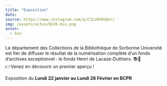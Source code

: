 ```yaml
---
title: "Exposition"
date:
source: https://www.instagram.com/p/C1CvHnMi8nr/
img: /assets/actus/0226-bsu.png
assos:
  - bsu
---
```


Le département des Collections de la Bibliothèque de Sorbonne Université est fier de diffuser le résultat de la numérisation complète d’un fonds d’archives exceptionnel : le fonds Henri de Lacaze-Duthiers. 📚📰  
👉Venez en découvrir un premier aperçu !

Exposition du __Lundi 22 janvier au Lundi 26 Février en BCPR__
